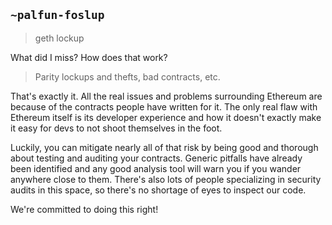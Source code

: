 ## `~palfun-foslup`
> geth lockup

What did I miss? How does that work?

> Parity lockups and thefts, bad contracts, etc.

That's exactly it. All the real issues and problems surrounding Ethereum are because of the contracts people have written for it. The only real flaw with Ethereum itself is its developer experience and how it doesn't exactly make it easy for devs to not shoot themselves in the foot.

Luckily, you can mitigate nearly all of that risk by being good and thorough about testing and auditing your contracts. Generic pitfalls have already been identified and any good analysis tool will warn you if you wander anywhere close to them. There's also lots of people specializing in security audits in this space, so there's no shortage of eyes to inspect our code.

We're committed to doing this right!